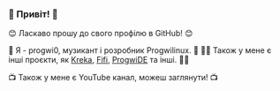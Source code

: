 ### 👋 Привіт! 👋

😊 Ласкаво прошу до свого профілю в GitHub! 😊

🎵 Я - progwi0, музикант і розробник Progwilinux. 🎵
🧑‍💻 Також у мене є інші проєкти, як [Kreka](https://github.com/progwi0/kreka), [Fifi](https://github.com/progwi0/fifi), [ProgwiDE](https://github.com/progwi0/progwide) та інші. 🧑‍💻

📺 Також у мене є YouTube канал, можеш заглянути! 📺

